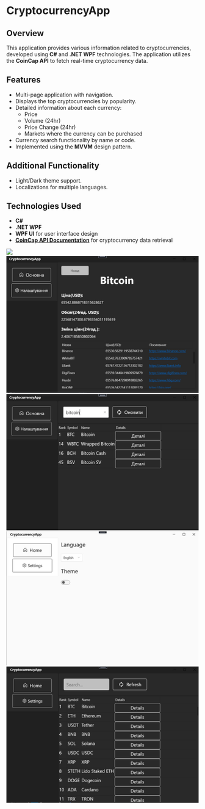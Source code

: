 ﻿# CryptocurrencyApp

## Overview

This application provides various information related to cryptocurrencies, developed using **C#** and **.NET WPF** technologies. The application utilizes the **CoinCap API** to fetch real-time cryptocurrency data.

## Features

- Multi-page application with navigation.
- Displays the top cryptocurrencies by popularity.
- Detailed information about each currency:
  - Price
  - Volume (24hr)
  - Price Change (24hr)
  - Markets where the currency can be purchased
- Currency search functionality by name or code.
- Implemented using the **MVVM** design pattern.

## Additional Functionality

- Light/Dark theme support.
- Localizations for multiple languages.

## Technologies Used

- **C#**
- **.NET WPF**
- **WPF UI** for user interface design
- **[CoinCap API Documentation](https://docs.coincap.io/)** for cryptocurrency data retrieval

![](assets/CryptocurrencyApp.gif)
![](assets/cryptoApp_1.jpg)
![](assets/cryptoApp_2.jpg)
![](assets/cryptoApp_3.jpg)
![](assets/cryptoApp_4.jpg)
